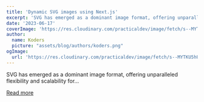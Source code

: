 ```yaml
---
title: 'Dynamic SVG images using Next.js'
excerpt: 'SVG has emerged as a dominant image format, offering unparalleled flexibility and scalability for...'
date: '2023-06-17'
coverImage: 'https://res.cloudinary.com/practicaldev/image/fetch/s--MYTKU5hU--/c_imagga_scale,f_auto,fl_progressive,h_420,q_auto,w_1000/https://dev-to-uploads.s3.amazonaws.com/uploads/articles/smbplvdfls49ye7wvavf.png'
author:
  name: Koders
  picture: "assets/blog/authors/koders.png"
ogImage:
  url: 'https://res.cloudinary.com/practicaldev/image/fetch/s--MYTKU5hU--/c_imagga_scale,f_auto,fl_progressive,h_420,q_auto,w_1000/https://dev-to-uploads.s3.amazonaws.com/uploads/articles/smbplvdfls49ye7wvavf.png'
---
```


SVG has emerged as a dominant image format, offering unparalleled flexibility and scalability for...

[Read more](https://dev.to/nbouvrette/dynamic-svg-images-using-nextjs-1b3f)
